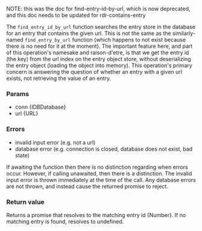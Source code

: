 NOTE: this was the doc for find-entry-id-by-url, which is now deprecated, and this doc needs to be updated for rdr-contains-entry

The `find_entry_id_by_url` function searches the entry store in the database for an entry that contains the given url. This is not the same as the similarly-named `find_entry_by_url` function (which happens to not exist because there is no need for it at the moment). The important feature here, and part of this operation's namesake and raison-d'etre, is that we get the entry id (the key) from the url index on the entry object store, without deserializing the entry object (loading the object into memory). This operation's primary concern is answering the question of whether an entry with a given url exists, not retrieving the value of an entry.

### Params

* conn {IDBDatabase}
* url {URL}

### Errors

* invalid input error (e.g. not a url)
* database error (e.g. connection is closed, database does not exist, bad state)

If awaiting the function then there is no distinction regarding when errors occur. However, if calling unawaited, then there is a distinction. The invalid input error is thrown immediately at the time of the call. Any database errors are not thrown, and instead cause the returned promise to reject.

### Return value

Returns a promise that resolves to the matching entry id {Number}. If no matching entry is found, resolves to undefined.
